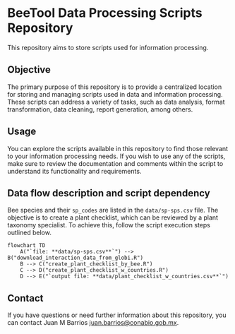 # BeeTool Data Processing Scripts Repository

This repository aims to store scripts used for information processing.

## Objective

The primary purpose of this repository is to provide a centralized location for 
storing and managing scripts used in data and information processing. These 
scripts can address a variety of tasks, such as data analysis, format 
transformation, data cleaning, report generation, among others.

## Usage

You can explore the scripts available in this repository to find those relevant 
to your information processing needs. If you wish to use any of the scripts, 
make sure to review the documentation and comments within the script to 
understand its functionality and requirements.

## Data flow description and script dependency

Bee species and their `sp_codes` are listed in the `data/sp-sps.csv` file. The 
objective is to create a plant checklist, which can be reviewed by a plant 
taxonomy specialist. To achieve this, follow the script execution steps outlined 
below.

```{mermaid}
flowchart TD
    A("`file: **data/sp-sps.csv**`") --> B("download_interaction_data_from_globi.R")
    B --> C("create_plant_checklist_by_bee.R")
    C --> D("create_plant_checklist_w_countries.R")
    D --> E("`output file: **data/plant_checklist_w_countries.csv**`")
```

## Contact

If you have questions or need further information about this repository, you 
can contact Juan M Barrios <juan.barrios@conabio.gob.mx>.
